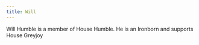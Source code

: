 ```yaml
---
title: Will
---
```


Will Humble is a member of House Humble. He is an Ironborn and supports House Greyjoy


